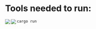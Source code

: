<h1>Tools needed to run: </h1>
<img align="left" src="https://www.vectorlogo.zone/logos/linux/linux-icon.svg"><img align="left" src="https://www.vectorlogo.zone/logos/rust-lang/rust-lang-icon.svg">

```bash
cargo run
```

